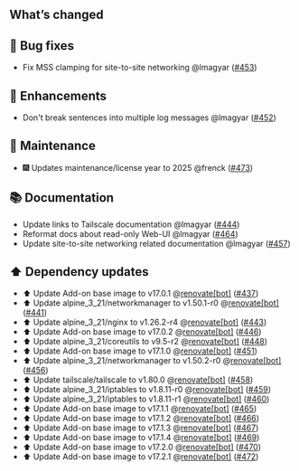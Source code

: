 ## What’s changed

## 🐛 Bug fixes

- Fix MSS clamping for site-to-site networking @lmagyar ([#453](https://github.com/hassio-addons/addon-tailscale/pull/453))

## 🚀 Enhancements

- Don't break sentences into multiple log messages @lmagyar ([#452](https://github.com/hassio-addons/addon-tailscale/pull/452))

## 🧰 Maintenance

- 🎆 Updates maintenance/license year to 2025 @frenck ([#473](https://github.com/hassio-addons/addon-tailscale/pull/473))

## 📚 Documentation

- Update links to Tailscale documentation @lmagyar ([#444](https://github.com/hassio-addons/addon-tailscale/pull/444))
- Reformat docs about read-only Web-UI @lmagyar ([#464](https://github.com/hassio-addons/addon-tailscale/pull/464))
- Update site-to-site networking related documentation @lmagyar ([#457](https://github.com/hassio-addons/addon-tailscale/pull/457))

## ⬆️ Dependency updates

- ⬆️ Update Add-on base image to v17.0.1 @[renovate[bot]](https://github.com/apps/renovate) ([#437](https://github.com/hassio-addons/addon-tailscale/pull/437))
- ⬆️ Update alpine_3_21/networkmanager to v1.50.1-r0 @[renovate[bot]](https://github.com/apps/renovate) ([#441](https://github.com/hassio-addons/addon-tailscale/pull/441))
- ⬆️ Update alpine_3_21/nginx to v1.26.2-r4 @[renovate[bot]](https://github.com/apps/renovate) ([#443](https://github.com/hassio-addons/addon-tailscale/pull/443))
- ⬆️ Update Add-on base image to v17.0.2 @[renovate[bot]](https://github.com/apps/renovate) ([#446](https://github.com/hassio-addons/addon-tailscale/pull/446))
- ⬆️ Update alpine_3_21/coreutils to v9.5-r2 @[renovate[bot]](https://github.com/apps/renovate) ([#448](https://github.com/hassio-addons/addon-tailscale/pull/448))
- ⬆️ Update Add-on base image to v17.1.0 @[renovate[bot]](https://github.com/apps/renovate) ([#451](https://github.com/hassio-addons/addon-tailscale/pull/451))
- ⬆️ Update alpine_3_21/networkmanager to v1.50.2-r0 @[renovate[bot]](https://github.com/apps/renovate) ([#456](https://github.com/hassio-addons/addon-tailscale/pull/456))
- ⬆️ Update tailscale/tailscale to v1.80.0 @[renovate[bot]](https://github.com/apps/renovate) ([#458](https://github.com/hassio-addons/addon-tailscale/pull/458))
- ⬆️ Update alpine_3_21/iptables to v1.8.11-r0 @[renovate[bot]](https://github.com/apps/renovate) ([#459](https://github.com/hassio-addons/addon-tailscale/pull/459))
- ⬆️ Update alpine_3_21/iptables to v1.8.11-r1 @[renovate[bot]](https://github.com/apps/renovate) ([#460](https://github.com/hassio-addons/addon-tailscale/pull/460))
- ⬆️ Update Add-on base image to v17.1.1 @[renovate[bot]](https://github.com/apps/renovate) ([#465](https://github.com/hassio-addons/addon-tailscale/pull/465))
- ⬆️ Update Add-on base image to v17.1.2 @[renovate[bot]](https://github.com/apps/renovate) ([#466](https://github.com/hassio-addons/addon-tailscale/pull/466))
- ⬆️ Update Add-on base image to v17.1.3 @[renovate[bot]](https://github.com/apps/renovate) ([#467](https://github.com/hassio-addons/addon-tailscale/pull/467))
- ⬆️ Update Add-on base image to v17.1.4 @[renovate[bot]](https://github.com/apps/renovate) ([#469](https://github.com/hassio-addons/addon-tailscale/pull/469))
- ⬆️ Update Add-on base image to v17.2.0 @[renovate[bot]](https://github.com/apps/renovate) ([#470](https://github.com/hassio-addons/addon-tailscale/pull/470))
- ⬆️ Update Add-on base image to v17.2.1 @[renovate[bot]](https://github.com/apps/renovate) ([#472](https://github.com/hassio-addons/addon-tailscale/pull/472))
